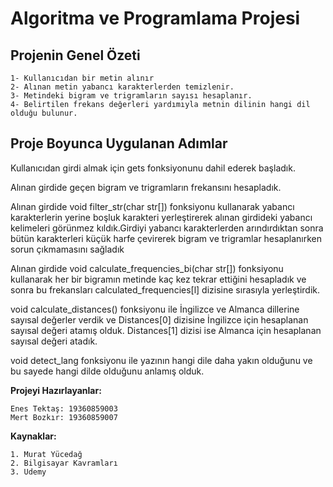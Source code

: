 # Algoritma ve Programlama Projesi 

## **Projenin Genel Özeti**
    1- Kullanıcıdan bir metin alınır
    2- Alınan metin yabancı karakterlerden temizlenir.
    3- Metindeki bigram ve trigramların sayısı hesaplanır.
    4- Belirtilen frekans değerleri yardımıyla metnin dilinin hangi dil olduğu bulunur.





## Proje Boyunca Uygulanan Adımlar

Kullanıcıdan girdi almak için gets fonksiyonunu dahil ederek başladık.

Alınan girdide geçen bigram ve trigramların frekansını hesapladık.

Alınan girdide void filter_str(char str[]) fonksiyonu kullanarak yabancı karakterlerin yerine boşluk karakteri yerleştirerek alınan girdideki yabancı kelimeleri görünmez kıldık.Girdiyi yabancı karakterlerden arındırdıktan sonra bütün karakterleri küçük harfe çevirerek bigram ve trigramlar hesaplanırken sorun çıkmamasını sağladık

Alınan girdide void calculate_frequencies_bi(char str[]) fonksiyonu kullanarak
 her bir bigramın metinde kaç kez tekrar ettiğini hesapladık ve sonra bu frekansları calculated_frequencies[l] dizisine sırasıyla yerleştirdik.
 
 void calculate_distances() fonksiyonu ile İngilizce ve Almanca dillerine sayısal değerler verdik  ve Distances[0] dizisine İngilizce için hesaplanan sayısal değeri atamış olduk. Distances[1] dizisi ise Almanca için hesaplanan sayısal değeri atadık.

void detect_lang fonksiyonu ile yazının hangi dile daha yakın olduğunu ve bu sayede hangi dilde olduğunu anlamış olduk.



**Projeyi Hazırlayanlar:**
    
    Enes Tektaş: 19360859003
    Mert Bozkır: 19360859007





**Kaynaklar:**
 
    1. Murat Yücedağ
    2. Bilgisayar Kavramları
    3. Udemy  
